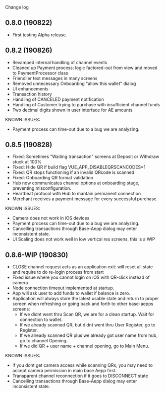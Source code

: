 Change log

0.8.0 (190822)
--------------

+ First testing Alpha release. 

0.8.2 (190826)
--------------
+ Revamped internal handling of channel events
+ Cleaned up Payment process: logic factored-out from view and moved to PaymentProcessor class
+ Friendlier text messages in many screens 
+ Removed unnecessary Onboarding "allow this wallet" dialog
+ UI enhancements 
+ Transaction history 
+ Handling of CANCELED payment notification 
+ Handling of Customer trying to purchase with insufficient channel funds 
+ Two decimal digits shown in user interface for AE amounts

KNOWN ISSUES: 
+ Payment process can  time-out due to a bug we are analyzing.


0.8.5 (190828)
--------------
+ Fixed: Sometimes "Waiting transaction" screens at Deposit or Withdraw stuck at 100%
+ Fixed: Hide QR if build flag VUE_APP_DISABLEQRSCANCODES=1
+ Fixed: QR stops functioning if an invalid QRcode is scanned
+ Fixed: Onboarding QR format validation 
+ Hub now communicates channel options at onboarding stage, preventing misconfiguration.
+ Heartbeat protocol with Hub to mantain permanent connection
+ Merchant receives a payment message for every successful purchase.

KNOWN ISSUES: 
+ Camera does not work in iOS devices
+ Payment process can  time-out due to a bug we are analyzing.
+ Cancelling transactions through Base-Aepp dialog may enter inconsistent state.
+ UI Scaling does not work well in low vertical res screens, this is a WIP

0.8.6-WIP (190830)
------------------
+ CLOSE channel request acts as an application exit: will reset all state and require to do re-login process from start
+ Fixed issue where you cannot login on iOS with QR-click instead of camera
+ Node connection timeout implemented at startup.
+ App will ask user to add funds to wallet if balance is zero.
+ Application will always store the latest usable state and return to proper screen when refreshing or going back and forth to other base-aepps screens:
  - If we didnt went thru Scan QR, we are for a clean startup. Wait for connection to wallet.
  - If we already scanned QR, but didnt went thru User Register, go to Register.
  - If we already scanned QR plus we already got user name from hub, go to channel Opening.
  - If we did QR + user name + channel opening, go to Main Menu.

KNOWN ISSUES:
+ If you dont get camera access while scanning QRs, you may need to accept camera permission in main base Aepp first.
+ Transparent channel reconnection if it goes to DISCONNECT state
+ Cancelling transactions through Base-Aepp dialog may enter inconsistent state.